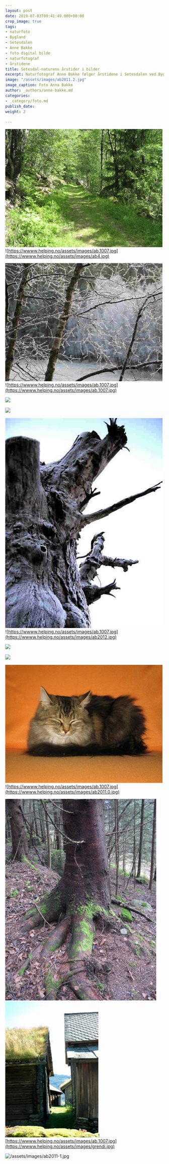 ```yaml
---
layout: post
date: 2019-07-03T09:41:49.000+00:00
crop_image: true
tags:
- naturfoto
- Bygland
- Setesdalen
- Anne Bakke
- foto digital bilde
- naturfotograf
- årstidene
title: Setesdal-naturens årstider i bilder
excerpt: Naturfotograf Anne Bakke følger årstidene i Setesdalen ved Byglandsfjorden.
image: "/assets/images/ab2011.2.jpg"
image_caption: Foto Anna Bakke
author: _authors/anne-bakke.md
categories:
- _category/foto.md
publish_date: 
weight: 2

---
```

![](/assets/images/ab2012.jpg)![https://wwww.helping.no/assets/images/ab.1007.jpg](https://wwww.helping.no/assets/images/ab4.jpg)

![](/assets/images/ab.1007-1.jpg)![https://wwww.helping.no/assets/images/ab.1007.jpg](https://wwww.helping.no/assets/images/ab.1007.jpg)

![](https://wwww.helping.no/assets/images/ab3.jpg)

![](https://wwww.helping.no/assets/images/ab12.jpg)

![](/assets/images/ab.08.jpg)![https://wwww.helping.no/assets/images/ab.1007.jpg](https://wwww.helping.no/assets/images/ab2012.jpg)

![](https://wwww.helping.no/assets/images/ab2011.jpg)

![](https://wwww.helping.no/assets/images/grendi2.jpg)

![](/assets/images/ab4-1.jpg)![https://wwww.helping.no/assets/images/ab.1007.jpg](https://wwww.helping.no/assets/images/ab2011.0.jpg)

![](/assets/images/ab2011.1.jpg)![](/assets/images/ab12.jpg)![https://wwww.helping.no/assets/images/ab.1007.jpg](https://wwww.helping.no/assets/images/grendi.jpg)

![/assets/images/ab2011-1.jpg](https://app.forestry.io/sites/afjoa9tu1jlglg/body-media//assets/images/ab2011-1.jpg)